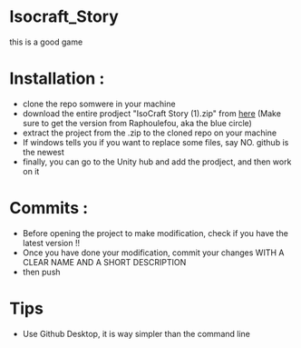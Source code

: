 # Isocraft_Story

this is a good game

# Installation :

* clone the repo somwere in your machine
* download the entire prodject "IsoCraft Story (1).zip" from [here](https://drive.google.com/drive/u/0/folders/1eLwcwYeZIpldG1B9WUpeLuSKw6Ah3_26) (Make sure to get the version from Raphoulefou, aka the blue circle)
* extract the project from the .zip to the cloned repo on your machine
* If windows tells you if you want to replace some files, say NO. github is the newest
* finally, you can go to the Unity hub and add the prodject, and then work on it

# Commits :

* Before opening the project to make modification, check if you have the latest version !!
* Once you have done your modification, commit your changes WITH A CLEAR NAME AND A SHORT DESCRIPTION
* then push

# Tips 

* Use Github Desktop, it is way simpler than the command line
